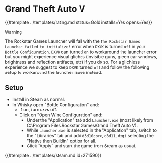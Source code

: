 # Grand Theft Auto V
<!-- script:Aliases [
    "GTA 5",
    "GTA v",
    "Grand Theft Auto 5"
] -->

{{#template ../templates/rating.md status=Gold installs=Yes opens=Yes}}

> [!WARNING]
> The Rockstar Games Launcher will fail with the `The Rockstar Games Launcher failed to initialize!` error when `DXVK` is turned `off` in your `Bottle Configuration`. `DXVK` can turned `on` to workaround the launcher error but you might experience visual gliches (invisible guns, green car windows, brightness and reflection artifacts, etc) if you do so. For a glichless experience we suggest to keep `DXVK` turned `off` and follow the following setup to workaround the launcher issue instead.

## Setup

- Install in Steam as normal.
- In Whisky open "Bottle Configuration" and:
  - If on, turn `DXVK` off.
  - Click on "Open Wine Configuration" and:
     - Under the "Application" tab add `Launcher.exe` (most likely from C:\Program Files\Rockstar Games\Grand Theft Auto V).
     - While `Launcher.exe` is selected in the "Application" tab, switch to the "Libraries" tab and add `d3d10core`, `d3d11`, `dxgi` selecting the "Native then Buildin" option for all.
     - Click "Apply" and start the game from Steam as usual.

{{#template ../templates/steam.md id=271590}}
